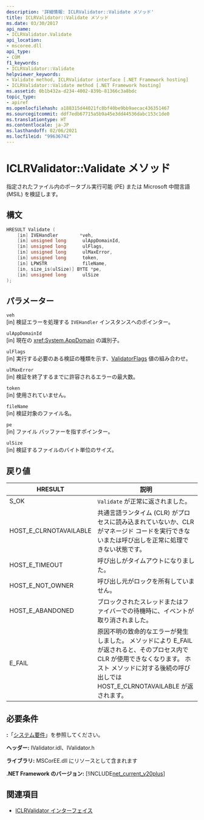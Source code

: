 ```yaml
---
description: '詳細情報: ICLRValidator::Validate メソッド'
title: ICLRValidator::Validate メソッド
ms.date: 03/30/2017
api_name:
- ICLRValidator.Validate
api_location:
- mscoree.dll
api_type:
- COM
f1_keywords:
- ICLRValidator::Validate
helpviewer_keywords:
- Validate method, ICLRValidator interface [.NET Framework hosting]
- ICLRValidator::Validate method [.NET Framework hosting]
ms.assetid: 0b1b432a-d234-4002-839b-81366c3a8bdc
topic_type:
- apiref
ms.openlocfilehash: a188315d44021fc8bf40be9bb9aecac436351467
ms.sourcegitcommit: ddf7edb67715a5b9a45e3dd44536dabc153c1de0
ms.translationtype: HT
ms.contentlocale: ja-JP
ms.lasthandoff: 02/06/2021
ms.locfileid: "99636742"
---
```

# <a name="iclrvalidatorvalidate-method"></a>ICLRValidator::Validate メソッド

指定されたファイル内のポータブル実行可能 (PE) または Microsoft 中間言語 (MSIL) を検証します。  
  
## <a name="syntax"></a>構文  
  
```cpp  
HRESULT Validate (  
    [in] IVEHandler        *veh,  
    [in] unsigned long      ulAppDomainId,  
    [in] unsigned long      ulFlags,  
    [in] unsigned long      ulMaxError,  
    [in] unsigned long      token,  
    [in] LPWSTR             fileName,  
    [in, size_is(ulSize)] BYTE *pe,  
    [in] unsigned long      ulSize  
);
```  
  
## <a name="parameters"></a>パラメーター  

 `veh`  
 [in] 検証エラーを処理する `IVEHandler` インスタンスへのポインター。  
  
 `ulAppDomainId`  
 [in] 現在の <xref:System.AppDomain> の識別子。  
  
 `ulFlags`  
 [in] 実行する必要のある検証の種類を示す、[ValidatorFlags](validatorflags-enumeration.md) 値の組み合わせ。  
  
 `ulMaxError`  
 [in] 検証を終了するまでに許容されるエラーの最大数。  
  
 `token`  
 [in] 使用されていません。  
  
 `fileName`  
 [in] 検証対象のファイル名。  
  
 `pe`  
 [in] ファイル バッファーを指すポインター。  
  
 `ulSize`  
 [in] 検証するファイルのバイト単位のサイズ。  
  
## <a name="return-value"></a>戻り値  
  
|HRESULT|説明|  
|-------------|-----------------|  
|S_OK|`Validate` が正常に返されました。|  
|HOST_E_CLRNOTAVAILABLE|共通言語ランタイム (CLR) がプロセスに読み込まれていないか、CLR がマネージド コードを実行できないまたは呼び出しを正常に処理できない状態です。|  
|HOST_E_TIMEOUT|呼び出しがタイムアウトになりました。|  
|HOST_E_NOT_OWNER|呼び出し元がロックを所有していません。|  
|HOST_E_ABANDONED|ブロックされたスレッドまたはファイバーでの待機時に、イベントが取り消されました。|  
|E_FAIL|原因不明の致命的なエラーが発生しました。 メソッドにより E_FAIL が返されると、そのプロセス内で CLR が使用できなくなります。 ホスト メソッドに対する後続の呼び出しでは HOST_E_CLRNOTAVAILABLE が返されます。|  
  
## <a name="requirements"></a>必要条件  

 **:**「[システム要件](../../get-started/system-requirements.md)」を参照してください。  
  
 **ヘッダー:** IValidator.idl、IValidator.h  
  
 **ライブラリ:** MSCorEE.dll にリソースとして含まれます  
  
 **.NET Framework のバージョン:** [!INCLUDE[net_current_v20plus](../../../../includes/net-current-v20plus-md.md)]  
  
## <a name="see-also"></a>関連項目

- [ICLRValidator インターフェイス](iclrvalidator-interface.md)
